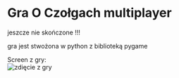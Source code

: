 # Gra O Czołgach multiplayer


jeszcze nie skończone !!!


gra jest stwożona w python z biblioteką pygame

Screen z gry: <br>
<img src="https://user-images.githubusercontent.com/94393292/205978830-4b8d0315-c571-4554-9496-d6aa33fb756d.png" alt="zdięcie z gry">
